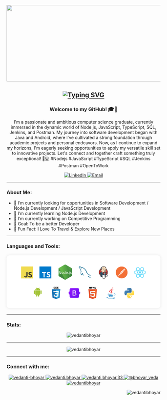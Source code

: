 

<img src="https://github.com/VedantiBhoyar/VedantiBhoyar/assets/71519458/b465552c-d36b-4ab4-a087-4a662359cef9"  width="1200" height="250">

<h2 align="center">
  <a href="https://git.io/typing-svg">
    <img src="https://readme-typing-svg.demolab.com?font=Fira+Code&pause=1000&width=435&lines=Hello+Aliens!%F0%9F%91%8B" alt="Typing SVG" />
  </a>
</h2>

<h3 align="center">Welcome to my GitHub! 🎓👋</h3>

<p align="center">
I'm a passionate and ambitious computer science graduate, currently immersed in the dynamic world of Node.js, JavaScript, TypeScript, SQL, Jenkins, and Postman. My journey into software development began with Java and Android, where I've cultivated a strong foundation through academic projects and personal endeavors. Now, as I continue to expand my horizons, I'm eagerly seeking opportunities to apply my versatile skill set to innovative projects. Let's connect and together craft something truly exceptional! 🚀💻 #Nodejs #JavaScript #TypeScript #SQL #Jenkins #Postman #OpenToWork
</p>

<p align="center">
  <a href="https://www.linkedin.com/in/vedanti-bhoyar/" target="_blank">
    <img src="https://img.shields.io/badge/LinkedIn-blue?style=flat-square&logo=linkedin&logoColor=white" alt="LinkedIn">
  </a>
  <a href="mailto:bhoyar.veda@gmail.com" target="_blank">
    <img src="https://img.shields.io/badge/Email-D14836?style=flat-square&logo=gmail&logoColor=white" alt="Email">
  </a>
</p>

---

<h3 align="left">About Me:</h3>

- 🔭 I’m currently looking for opportunities in Software Development / Node.js Development / JavaScript Development
- 🌱 I’m currently learning Node.js Development
- 🔭 I’m currently working on Competitive Programming
- 🎯 Goal: To be a better Developer
- 💌 Fun Fact: I Love To Travel & Explore New Places

---

<h3 align="left">Languages and Tools:</h3>

<div style="display: flex; flex-wrap: wrap; justify-content: center; align-items: center; padding: 20px; background-color: #fff; box-shadow: 0 0 10px rgba(0, 0, 0, 0.1); border-radius: 10px; margin: 20px auto; max-width: 800px;">
  <img src="https://raw.githubusercontent.com/devicons/devicon/master/icons/javascript/javascript-original.svg" alt="JavaScript" style="margin: 10px; width: 40px; height: 40px;">
  <img src="https://raw.githubusercontent.com/devicons/devicon/master/icons/typescript/typescript-original.svg" alt="TypeScript" style="margin: 10px; width: 40px; height: 40px;">
  <div style="position: relative;">
    <img src="https://raw.githubusercontent.com/devicons/devicon/master/icons/nodejs/nodejs-original.svg" alt="Node.js" width="50" height="50" style="margin: 10px;">
    <div style="position: absolute; top: 50%; left: 50%; transform: translate(-50%, -50%); color: white; font-size: 12px;">Node.js</div>
  </div>
  <img src="https://raw.githubusercontent.com/devicons/devicon/master/icons/mysql/mysql-original.svg" alt="SQL" style="margin: 10px; width: 40px; height: 40px;">
  <img src="https://raw.githubusercontent.com/devicons/devicon/master/icons/jenkins/jenkins-original.svg" alt="Jenkins" style="margin: 10px; width: 40px; height: 40px;">
  <img src="https://raw.githubusercontent.com/devicons/devicon/master/icons/postman/postman-original.svg" alt="Postman" style="margin: 10px; width: 40px; height: 40px;">
  <img src="https://raw.githubusercontent.com/devicons/devicon/master/icons/react/react-original.svg" alt="React" style="margin: 10px; width: 40px; height: 40px;">
  <img src="https://raw.githubusercontent.com/devicons/devicon/master/icons/android/android-original-wordmark.svg" alt="Android" style="margin: 10px; width: 40px; height: 40px;">
  <img src="https://raw.githubusercontent.com/devicons/devicon/master/icons/css3/css3-original-wordmark.svg" alt="CSS3" style="margin: 10px; width: 40px; height: 40px;">
  <img src="https://raw.githubusercontent.com/devicons/devicon/master/icons/bootstrap/bootstrap-original.svg" alt="Bootstrap" style="margin: 10px; width: 40px; height: 40px;">
  <img src="https://raw.githubusercontent.com/devicons/devicon/master/icons/html5/html5-original-wordmark.svg" alt="HTML5" style="margin: 10px; width: 40px; height: 40px;">
  <img src="https://raw.githubusercontent.com/devicons/devicon/master/icons/java/java-original.svg" alt="Java" style="margin: 10px; width: 40px; height: 40px;">
  <img src="https://raw.githubusercontent.com/devicons/devicon/master/icons/python/python-original.svg" alt="Python" style="margin: 10px; width: 40px; height: 40px;">
</div>

---

<h3 align="left">Stats:</h3>

<p align="center">
  <img src="https://github-readme-stats.vercel.app/api?username=vedantibhoyar&show_icons=true&theme=dark&locale=en" alt="vedantibhoyar" />
</p>

---

<p align="center">
  <img src="https://github-readme-streak-stats.herokuapp.com/?user=vedantibhoyar&theme=dark" alt="vedantibhoyar" />
</p>

---

<h3 align="left">Connect with me:</h3>

<p align="center">
  <a href="https://linkedin.com/in/vedanti-bhoyar" target="_blank">
    <img src="https://raw.githubusercontent.com/rahuldkjain/github-profile-readme-generator/master/src/images/icons/Social/linked-in-alt.svg" alt="vedanti-bhoyar" height="30" width="40" />
  </a>
  <a href="https://instagram.com/vedanti.bhoyar" target="_blank">
    <img src="https://raw.githubusercontent.com/rahuldkjain/github-profile-readme-generator/master/src/images/icons/Social/instagram.svg" alt="vedanti.bhoyar" height="30" width="40" />
  </a>
  <a href="https://fb.com/vedanti.bhoyar.33" target="_blank">
    <img src="https://raw.githubusercontent.com/rahuldkjain/github-profile-readme-generator/master/src/images/icons/Social/facebook.svg" alt="vedanti.bhoyar.33" height="30" width="40" />
  </a>
  <a href="https://www.hackerrank.com/bhoyar_veda?hr_r=1" target="_blank">
    <img src="https://raw.githubusercontent.com/rahuldkjain/github-profile-readme-generator/master/src/images/icons/Social/hackerrank.svg" alt="@bhoyar_veda" height="30" width="40" />
  </a>
  <a href="https://www.leetcode.com/vedantibhoyar" target="blank">
    <img align="center" src="https://raw.githubusercontent.com/rahuldkjain/github-profile-readme-generator/master/src/images/icons/Social/leet-code.svg" alt="vedantibhoyar" height="30" width="40" />
  </a>
</p>

<p align="right">
  <img src="https://komarev.com/ghpvc/?username=vedantibhoyar&label=Profile%20views&color=0e75b6&style=flat-square" alt="vedantibhoyar" />
</p>
